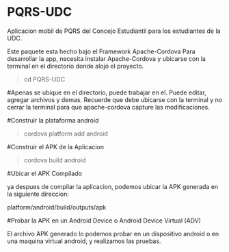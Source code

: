 # PQRS-UDC
Aplicacion mobil de PQRS del Concejo Estudiantil para los estudiantes de la UDC.

Este paquete esta hecho bajo el Framework Apache-Cordova
Para desarrollar la app, necesita instalar Apache-Cordova y ubicarse con la terminal en el directorio donde alojó el proyecto.

>cd PQRS-UDC

#Apenas se ubique en el directorio, puede trabajar en el.
Puede editar, agregar archivos y demas.
Recuerde que debe ubicarse con la terminal y no cerrar la terminal
para que apache-cordova capture las modificaciones.

#Construir la plataforma android

>cordova platform add android


#Construir el APK de la Aplicacion

>cordova build android


#Ubicar el APK Compilado

ya despues de compilar la aplicacion, podemos ubicar
la APK generada en la siguiente direccion:

platform/android/build/outputs/apk


#Probar la APK en un Android Device o Android Device Virtual (ADV)

El archivo APK generado lo podemos probar en un dispositivo android
o en una maquina virtual android, y realizamos las pruebas.

